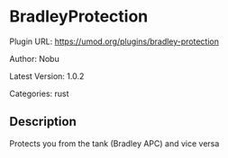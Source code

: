 # BradleyProtection

Plugin URL: https://umod.org/plugins/bradley-protection

Author: Nobu

Latest Version: 1.0.2

Categories: rust

## Description

Protects you from the tank (Bradley APC) and vice versa
